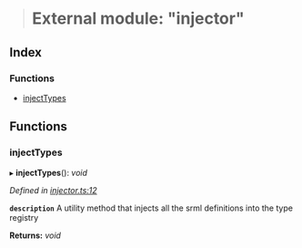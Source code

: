 > # External module: "injector"

## Index

### Functions

* [injectTypes](_injector_.md#injecttypes)

## Functions

###  injectTypes

▸ **injectTypes**(): *void*

*Defined in [injector.ts:12](https://github.com/polkadot-js/api/blob/9954477/packages/types/src/injector.ts#L12)*

**`description`** A utility method that injects all the srml definitions into the type registry

**Returns:** *void*